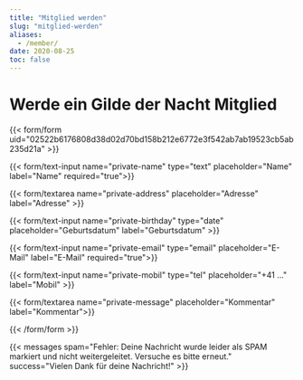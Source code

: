 ```yaml
---
title: "Mitglied werden"
slug: "mitglied-werden"
aliases:
  - /member/
date: 2020-08-25
toc: false
---
```


# Werde ein Gilde der Nacht Mitglied

{{< form/form uid="02522b6176808d38d02d70bd158b212e6772e3f542ab7ab19523cb5ab235d21a" >}}

{{< form/text-input name="private-name" type="text" placeholder="Name" label="Name" required="true">}}

{{< form/textarea name="private-address" placeholder="Adresse" label="Adresse" >}}

{{< form/text-input name="private-birthday" type="date" placeholder="Geburtsdatum" label="Geburtsdatum" >}}

{{< form/text-input name="private-email" type="email" placeholder="E-Mail" label="E-Mail" required="true">}}

{{< form/text-input name="private-mobil" type="tel" placeholder="+41 ..." label="Mobil" >}}

{{< form/textarea name="private-message" placeholder="Kommentar" label="Kommentar">}}

{{< /form/form >}}

{{< messages spam="Fehler: Deine Nachricht wurde leider als SPAM markiert und nicht weitergeleitet. Versuche es bitte erneut." success="Vielen Dank für deine Nachricht!" >}}
